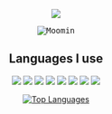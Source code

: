 <p align='center'>
    <!-- Made using capsule-render ( https://github.com/kyechan99/capsule-render ) -->
    <img src="https://capsule-render.vercel.app/api?type=waving&height=180&color=gradient&text=Welcome&reversal=false&animation=fadeIn&descAlign=60&section=header&descAlignY=64&fontSize=45&fontAlignY=40"/>
</p>
<p align="center">
    <kbd>
        <img src="https://github.com/usradam/usradam/assets/147444558/9efe8222-926b-445e-9122-b23461c703d6" alt="Moomin" />
    </kbd>
</p>

<h2 align="center">Languages I use</h2> <!-- Proudly created with GPRM ( https://gprm.itsvg.in ) -->
<p align="center">
    <img src="https://img.shields.io/badge/c-%2300599C.svg?style=for-the-badge&logo=c&logoColor=white" />
    <img src="https://img.shields.io/badge/c++-%2300599C.svg?style=for-the-badge&logo=c%2B%2B&logoColor=white" />
    <img src="https://img.shields.io/badge/java-%23ED8B00.svg?style=for-the-badge&logo=openjdk&logoColor=white" />
    <img src="https://img.shields.io/badge/python-3670A0?style=for-the-badge&logo=python&logoColor=ffdd54" />
    <img src="https://img.shields.io/badge/javascript-%23323330.svg?style=for-the-badge&logo=javascript&logoColor=%23F7DF1E" />
    <img src="https://img.shields.io/badge/typescript-%23007ACC.svg?style=for-the-badge&logo=typescript&logoColor=white" />
    <img src="https://img.shields.io/badge/css3-%231572B6.svg?style=for-the-badge&logo=css3&logoColor=white" />
    <img src="https://img.shields.io/badge/html5-%23E34F26.svg?style=for-the-badge&logo=html5&logoColor=white" />
</p>

<p align="center">
    <a href="https://github.com/anuraghazra/github-readme-stats">
        <img src="https://github-readme-stats.vercel.app/api/top-langs/?username=usradam&layout=donut&theme=dracula" alt="Top Languages" />
    </a>
</p>

<!---
usradam/usradam is a ✨ special ✨ repository because its `README.md` (this file) appears on your GitHub profile.
You can click the Preview link to take a look at your changes.
--->
